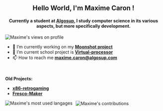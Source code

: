 <h2 align="center"> Hello World, I'm Maxime Caron !</h2> 
<h4 align="center"> Currently a student at <a href="https://algosup.com">Algosup</a>, I study computer science in its various aspects, but more specifically development.</h4>

<p align="left"> <img src="https://komarev.com/ghpvc/?username=MaximeAlgosup&color=blueviolet&style=plastic" alt="Maxime's views on profile" /> </p>

- 🔭 I’m currently working on my [**Moonshot project**](https://github.com/MaximeAlgosup/Moonshot-Project)
- 🔭 I’m current school project is [**Virtual-processor**](https://github.com/algosup/2023-2024-project-3-virtual-processor-team-2.git)
- 📫 How to reach me **maxime.caron@algosup.com**
<br>  

**Old Projects:**
- [**x86-retrogaming**](https://github.com/algosup/2023-2024-project-2-x86-retrogaming-team-4)
- [**Fresco-Maker**](https://github.com/MaximeAlgosup/Fresco-Maker.git)

<p><img src="https://github-readme-stats.vercel.app/api/top-langs/?username=MaximeAlgosup&show_icons=true&locale=en&layout=donut" alt="Maxime's most used langages" align="left" /></p>
<p>&nbsp; <img src="https://github-readme-stats.vercel.app/api?username=MaximeAlgosup&show_icons=true&theme=radical" alt="Maxime's contributions" align="center" /></p>
<br/>
<!-- <p><img src="https://github-readme-streak-stats.herokuapp.com?user=MaximeAlgosup&theme=dark" alt="GitHub Streak" /></p> -->

